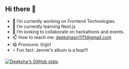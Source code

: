 ## Hi there 👋

<!--
**deekshaasingh/deekshaasingh** is a ✨ _special_ ✨ repository because its `README.md` (this file) appears on your GitHub profile.

Here are some ideas to get you started:
-->

- 🔭 I’m currently working on Frontend Technologies.
- 🌱 I’m currently learning Next.js
- 👯 I’m looking to collaborate on hackathons and events.
- 📫 How to reach me: deekshasin1111@gmail.com
- 😄 Pronouns: it/girl
- ⚡ Fun fact: Jennie's album is a bop!!!

[![Deeksha's GitHub stats](https://github-readme-stats.vercel.app/api?username=deekshaasingh)](https://github.com/deekshaasingh/github-readme-stats)
